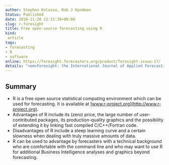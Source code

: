 ```yaml
---
author: Stephan Kolassa, Rob J Hyndman
Status: Published
date: 2010-11-20 12:15:30+00:00
slug: r-foresight
title: Free open-source forecasting using R
kind:
 article
tags:
- forecasting
- R
- software
online: https://foresight.forecasters.org/product/foresight-issue-17/
details: "<em>Foresight: the International Journal of Applied Forecasting</em> <b>17</b>, 19-24"
---
```


## Summary

 * R is a free open source statistical computing environment which can be used for forecasting. It is available at [www.r-project.org](http://www.r-project.org).
 * Advantages of R include its (zero) price, the large number of user-contributed packages, its production-quality graphics and the possibility of extending it by linking fast compiled C/C++/Fortran code.
 * Disadvantages of R include a steep learning curve and a certain slowness when dealing with truly massive amounts of data.
 * R can be used to advantage by forecasters with a technical background who are comfortable with the command line and who may want to use R for additional Business Intelligence analyses and graphics beyond forecasting.
